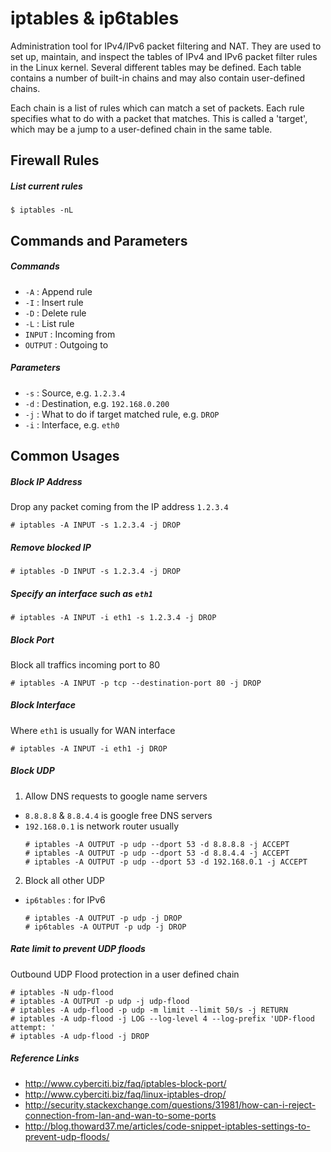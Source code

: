 iptables & ip6tables
====================

Administration tool for IPv4/IPv6 packet filtering and NAT. They are used to set up, maintain, and inspect the tables of IPv4 and IPv6 packet filter rules in the Linux kernel. Several different tables may be defined. Each table contains a number of built-in chains and may also contain user-defined chains.

Each chain is a list of rules which can match a set of packets. Each rule specifies what to do with a packet  that matches. This is called a 'target', which may be a jump to a user-defined chain in the same table.

Firewall Rules
--------------
##### List current rules
```
$ iptables -nL
```


Commands and Parameters
-----------------------

##### Commands
* `-A` : Append rule
* `-I` : Insert rule
* `-D` : Delete rule
* `-L` : List rule
* `INPUT` : Incoming from
* `OUTPUT` : Outgoing to

##### Parameters
* `-s` : Source, e.g. `1.2.3.4`
* `-d` : Destination, e.g. `192.168.0.200`
* `-j` : What to do if target matched rule, e.g. `DROP`
* `-i` : Interface, e.g. `eth0`


Common Usages
-------------

##### Block IP Address
Drop any packet coming from the IP address `1.2.3.4`
```
# iptables -A INPUT -s 1.2.3.4 -j DROP
```

##### Remove blocked IP
```
# iptables -D INPUT -s 1.2.3.4 -j DROP
```

##### Specify an interface such as `eth1`
```
# iptables -A INPUT -i eth1 -s 1.2.3.4 -j DROP
```

##### Block Port
Block all traffics incoming port to 80
```
# iptables -A INPUT -p tcp --destination-port 80 -j DROP
```

##### Block Interface
Where `eth1` is usually for WAN interface
```
# iptables -A INPUT -i eth1 -j DROP
```

##### Block UDP
1. Allow DNS requests to google name servers
* `8.8.8.8` & `8.8.4.4` is google free DNS servers
* `192.168.0.1` is network router usually
  ```
  # iptables -A OUTPUT -p udp --dport 53 -d 8.8.8.8 -j ACCEPT
  # iptables -A OUTPUT -p udp --dport 53 -d 8.8.4.4 -j ACCEPT
  # iptables -A OUTPUT -p udp --dport 53 -d 192.168.0.1 -j ACCEPT
  ```
2. Block all other UDP
* `ip6tables` : for IPv6
  ```
  # iptables -A OUTPUT -p udp -j DROP
  # ip6tables -A OUTPUT -p udp -j DROP
  ```

##### Rate limit to prevent UDP floods
Outbound UDP Flood protection in a user defined chain
```
# iptables -N udp-flood
# iptables -A OUTPUT -p udp -j udp-flood
# iptables -A udp-flood -p udp -m limit --limit 50/s -j RETURN
# iptables -A udp-flood -j LOG --log-level 4 --log-prefix 'UDP-flood attempt: '
# iptables -A udp-flood -j DROP
```

##### Reference Links
* http://www.cyberciti.biz/faq/iptables-block-port/
* http://www.cyberciti.biz/faq/linux-iptables-drop/
* http://security.stackexchange.com/questions/31981/how-can-i-reject-connection-from-lan-and-wan-to-some-ports
* http://blog.thoward37.me/articles/code-snippet-iptables-settings-to-prevent-udp-floods/
